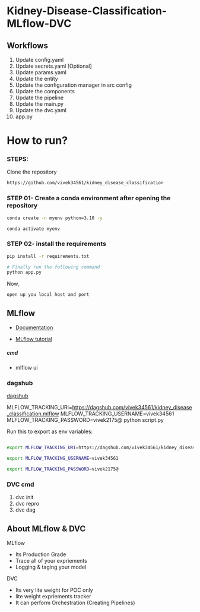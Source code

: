 # Kidney-Disease-Classification-MLflow-DVC


## Workflows

1. Update config.yaml
2. Update secrets.yaml [Optional]
3. Update params.yaml
4. Update the entity
5. Update the configuration manager in src config
6. Update the components
7. Update the pipeline 
8. Update the main.py
9. Update the dvc.yaml
10. app.py

# How to run?
### STEPS:

Clone the repository

```bash
https://github.com/vivek34561/kidney_disease_classification
```
### STEP 01- Create a conda environment after opening the repository

```bash
conda create -n myenv python=3.10 -y
```

```bash
conda activate myenv
```


### STEP 02- install the requirements
```bash
pip install -r requirements.txt
```

```bash
# Finally run the following command
python app.py
```

Now,
```bash
open up you local host and port
```






## MLflow

- [Documentation](https://mlflow.org/docs/latest/index.html)

- [MLflow tutorial](https://youtu.be/qdcHHrsXA48?si=bD5vDS60akNphkem)

##### cmd
- mlflow ui

### dagshub
[dagshub](https://dagshub.com/)

MLFLOW_TRACKING_URI=https://dagshub.com/vivek34561/kidney_disease_classification.mlflow
MLFLOW_TRACKING_USERNAME=vivek34561
MLFLOW_TRACKING_PASSWORD=vivek2175@
python script.py

Run this to export as env variables:

```bash

export MLFLOW_TRACKING_URI=https://dagshub.com/vivek34561/kidney_disease_classification.mlflow

export MLFLOW_TRACKING_USERNAME=vivek34561 

export MLFLOW_TRACKING_PASSWORD=vivek2175@

```


### DVC cmd

1. dvc init
2. dvc repro
3. dvc dag


## About MLflow & DVC

MLflow

 - Its Production Grade
 - Trace all of your expriements
 - Logging & taging your model


DVC 

 - Its very lite weight for POC only
 - lite weight expriements tracker
 - It can perform Orchestration (Creating Pipelines)

